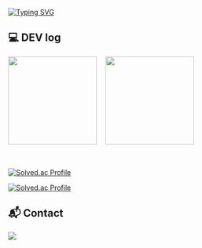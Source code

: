 [![Typing SVG](https://readme-typing-svg.demolab.com?font=Alkatra&weight=500&size=45&duration=3500&pause=3&color=DC143C&center=true&vCenter=false&multiline=true&repeat=true&width=1000&height=100&lines=Welcome+to+Joonamin's+GitHub!👋)](https://git.io/typing-svg)
<br>

## 💻 DEV log 
<p>
  <img height="180em" src="https://github-readme-stats.vercel.app/api?username=joonamin&show_icons=true&theme=radical"> 
  <img height="180em" src="https://github-readme-stats.vercel.app/api/top-langs/?username=joonamin&layout=compact&show_icons=true&theme=radical">
</p>

<br>

[![Solved.ac Profile](http://mazassumnida.wtf/api/v2/generate_badge?boj=joonamin44)](https://solved.ac/joonamin44/)

[![Solved.ac Profile](http://mazassumnida.wtf/api/v2/generate_badge?boj=jooooooon)](https://solved.ac/jooooooon/)



## 📬 Contact
 <a href="mailto:joonamin44@gmail.com">
        <img src="https://img.shields.io/badge/Gmail-EA4335?style=for-the-badge&logo=Gmail&logoColor=white"> 
 </a>
